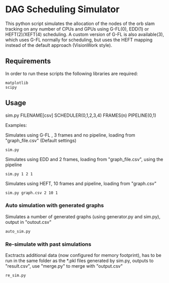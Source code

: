 # DAG Scheduling Simulator
This python script simulates the allocation of the nodes of the orb slam tracking on any number of CPUs and GPUs using G-FL(0), EDD(1) or HEFT(2)/XEFT(4) scheduling. A custom version of G-FL is also available(3), which uses G-FL normally for scheduling, but uses the HEFT mapping instead of the default approach (VisionWork style).
## Requirements
In order to run these scripts the following libraries are required:
```
matplotlib
scipy
```
## Usage
sim.py FILENAME[csv] SCHEDULER(0,1,2,3,4) FRAMES(n) PIPELINE(0,1)

Examples:

Simulates using G-FL , 3 frames and no pipeline, loading from "graph_file.csv" (Default settings)
```
sim.py
```
Simulates using EDD and 2 frames, loading from "graph_file.csv", using the pipeline
```
sim.py 1 2 1
```
Simulates using HEFT, 10 frames and pipeline, loading from "graph.csv"
```
sim.py graph.csv 2 10 1
```
### Auto simulation with generated graphs
Simulates a number of generated graphs (using generator.py and sim.py), output in "outout.csv"
```
auto_sim.py
```

### Re-simulate with past simulations
Exctracts additional data (now configured for memory footprint), has to be run in the same folder as the *.pkl files generated by sim.py, outputs to "result.csv", use "merge.py" to merge with "output.csv"
```
re_sim.py
```
